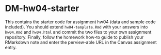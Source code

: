 # DM-hw04-starter

This contains the starter code for assignment hw04 (data and sample code included). You should extend `hw04-template.Rmd` with your answers into `hw04.Rmd` and `hw04.html` and commit the two files to your own assignment repository. Finally, follow the homework how-to guide to publish your RMarkdown note and enter the perview-able URL in the Canvas assignment entry.
